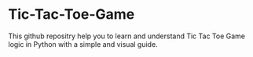 # Tic-Tac-Toe-Game
This github repositry help you to learn and understand Tic Tac Toe Game logic in Python with a simple and visual guide.
